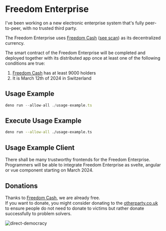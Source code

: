 # Freedom Enterprise
I've been working on a new electronic enterprise system that's fully peer-to-peer, with no trusted third party.   

The Freedom Enterprise uses [Freedom Cash](https://FreedomCash.org) ([see scan](https://zkevm.polygonscan.com/token/0xa1e7bB978a28A30B34995c57d5ba0B778E90033B)) as its decentralized currency.  

The smart contract of the Freedom Enterprise will be completed and deployed together with its distributed app once at least one of the following conditions are true:  
1. [Freedom Cash](https://FreedomCash.org) has at least 9000 holders  
2. It is March 12th of 2024 in Switzerland

## Usage Example

```ts
deno run --allow-all ./usage-example.ts
```

## Execute Usage Example

```sh
deno run --allow-all ./usage-example.ts
```

## Usage Example Client
There shall be many trustworthy frontends for the Freedom Enterprise.  
Programmers will be able to integrate Freedom Enterprise as svelte, angular or vue component starting on March 2024.

## Donations
Thanks to [Freedom Cash](https://FreedomCash.org), we are already free.  
If you want to donate, you might consider donating to the [otherparty.co.uk](https://www.otherparty.co.uk/donate-crypto-the-other-party) to ensure people do not need to donate to victims but rather donate successfully to problem solvers.   
  
![direct-democracy](https://github.com/michael-spengler/sleep/assets/145258627/fe97b7da-62b4-4cf6-9be0-7b03b2f3095a)
